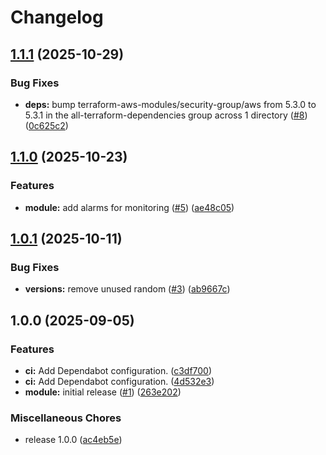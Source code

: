 # Changelog

## [1.1.1](https://github.com/gocloudLa/terraform-aws-wrapper-memorydb/compare/v1.1.0...v1.1.1) (2025-10-29)


### Bug Fixes

* **deps:** bump terraform-aws-modules/security-group/aws from 5.3.0 to 5.3.1 in the all-terraform-dependencies group across 1 directory ([#8](https://github.com/gocloudLa/terraform-aws-wrapper-memorydb/issues/8)) ([0c625c2](https://github.com/gocloudLa/terraform-aws-wrapper-memorydb/commit/0c625c247174e58a790adb86e7bd5afb905898ea))

## [1.1.0](https://github.com/gocloudLa/terraform-aws-wrapper-memorydb/compare/v1.0.1...v1.1.0) (2025-10-23)


### Features

* **module:** add alarms for monitoring ([#5](https://github.com/gocloudLa/terraform-aws-wrapper-memorydb/issues/5)) ([ae48c05](https://github.com/gocloudLa/terraform-aws-wrapper-memorydb/commit/ae48c05d7ac268d9fede7190d3cbf79179cea53b))

## [1.0.1](https://github.com/gocloudLa/terraform-aws-wrapper-memorydb/compare/v1.0.0...v1.0.1) (2025-10-11)


### Bug Fixes

* **versions:** remove unused random ([#3](https://github.com/gocloudLa/terraform-aws-wrapper-memorydb/issues/3)) ([ab9667c](https://github.com/gocloudLa/terraform-aws-wrapper-memorydb/commit/ab9667cc574fb52694824b3936404dafa85fe421))

## 1.0.0 (2025-09-05)


### Features

* **ci:** Add Dependabot configuration. ([c3df700](https://github.com/gocloudLa/terraform-aws-wrapper-memorydb/commit/c3df700017dd1e82e3f7317391ebd8392c7bb799))
* **ci:** Add Dependabot configuration. ([4d532e3](https://github.com/gocloudLa/terraform-aws-wrapper-memorydb/commit/4d532e366f64aad815c14a5dabfc0cf3b019a4c9))
* **module:** initial release ([#1](https://github.com/gocloudLa/terraform-aws-wrapper-memorydb/issues/1)) ([263e202](https://github.com/gocloudLa/terraform-aws-wrapper-memorydb/commit/263e2027772d103162d185b7480a2938fdc61f40))


### Miscellaneous Chores

* release 1.0.0 ([ac4eb5e](https://github.com/gocloudLa/terraform-aws-wrapper-memorydb/commit/ac4eb5e635bcdef2438b43a177c6e696f9e62c8d))
